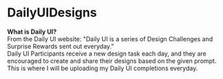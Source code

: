 # DailyUIDesigns
<strong>What is Daily UI?</strong>
<br>
From the Daily UI website: "Daily UI is a series of Design Challenges and Surprise Rewards sent out everyday."
<br>Daily UI Participants receive a new design task each day, and they are encouraged to create and share their designs based on the given prompt.
<br>
This is where I will be uploading my Daily UI completions everyday.
